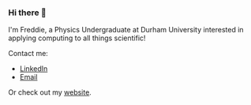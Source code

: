 ### Hi there 👋

I'm Freddie, a Physics Undergraduate at Durham University interested in applying computing to all things scientific!

Contact me:
- [LinkedIn](https://www.linkedin.com/in/freddiebullard/)
- [Email](mailto:freddie.bullard@outlook.com)

Or check out my [website](https://fs-bullard.github.io).



<!--
**fs-bullard/fs-bullard** is a ✨ _special_ ✨ repository because its `README.md` (this file) appears on your GitHub profile.

Here are some ideas to get you started:

- 🔭 I’m currently working on ...
- 🌱 I’m currently learning ...
- 👯 I’m looking to collaborate on ...
- 🤔 I’m looking for help with ...
- 💬 Ask me about ...
- 📫 How to reach me: ...
- 😄 Pronouns: ...
- ⚡ Fun fact: ...
-->
